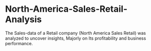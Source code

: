 # North-America-Sales-Retail-Analysis
The Sales-data of a Retail company (North America Sales Retail) was analyzed to uncover insights, Majorly on Its profitability and business performance.
